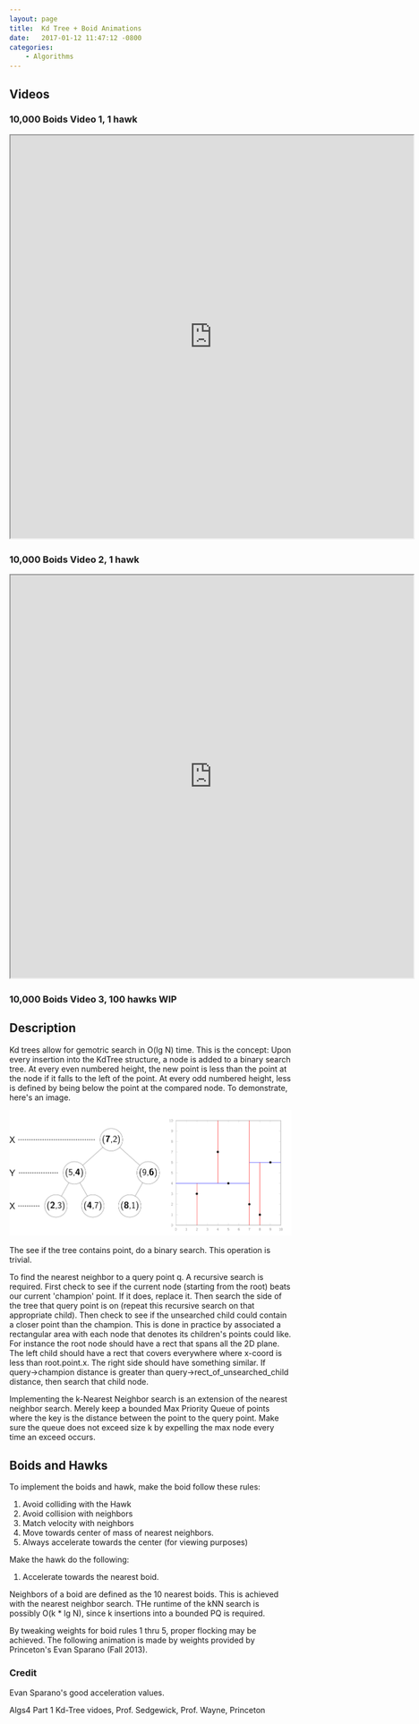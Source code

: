 ```yaml
---
layout: page
title:  Kd Tree + Boid Animations
date:   2017-01-12 11:47:12 -0800
categories:
    - Algorithms
---
```


## Videos

### 10,000 Boids Video 1, 1 hawk
<div class="videoWrapper">
<iframe src="https://drive.google.com/file/d/0B3JVHi3wgViAUUJveGFoVzBsWkU/preview" width="720" height="720"></iframe>
</div>

### 10,000 Boids Video 2, 1 hawk
<div class="videoWrapper">
<iframe src="https://drive.google.com/file/d/0B3JVHi3wgViAb3VxR1ZvSGRlTmM/preview" width="720" height="720"></iframe>
</div>

### 10,000 Boids Video 3, 100 hawks WIP

## Description

Kd trees allow for gemotric search in O(lg N) time. This is the concept: Upon
every insertion into the KdTree structure, a node is added to a binary search
tree. At every even numbered height, the new point is less than the point at the
node if it falls to the left of the point. At every odd numbered height, less is
defined by being below the point at the compared node. To demonstrate, here's an
image.

![Kd Tree Image](/files/kdtree-tree.svg)

The see if the tree contains point, do a binary search. This operation is trivial.

To find the nearest neighbor to a query point q. A recursive search is required.
 First check to see if the current node (starting from the root) beats our
 current 'champion' point. If it does, replace it. Then search the
 side of the tree that query point is on (repeat this recursive search on that
 appropriate child). Then check to see if the unsearched child could
 contain a closer point than the champion. This is done in practice by
 associated a rectangular area with each node that denotes its
 children's points could like. For instance the root node should
 have a rect that spans all the 2D plane. The left child should have a rect
 that covers everywhere where x-coord is less than root.point.x. The right
 side should have something similar. If query->champion distance is greater
  than query->rect_of_unsearched_child distance, then search that child node.

Implementing the k-Nearest Neighbor search is an extension of the nearest
neighbor search. Merely keep a bounded Max Priority Queue of points where the
key is the distance between the point to the query point. Make sure the queue
does not exceed size k by expelling the max node every time an exceed occurs.

## Boids and Hawks

To implement the boids and hawk, make the boid follow these rules:

1. Avoid colliding with the Hawk
2. Avoid collision with neighbors
3. Match velocity with neighbors
4. Move towards center of mass of nearest neighbors.
5. Always accelerate towards the center (for viewing purposes)

Make the hawk do the following:

1. Accelerate towards the nearest boid.

Neighbors of a boid are defined as the 10 nearest boids. This is achieved with
the nearest neighbor search. THe runtime of the kNN search is possibly O(k * lg N),
since k insertions into a bounded PQ is required.

By tweaking weights for boid rules 1 thru 5, proper flocking may be achieved.
The following animation is made by weights provided by Princeton's Evan Sparano
(Fall 2013).

### Credit

Evan Sparano's good acceleration values.

Algs4 Part 1 Kd-Tree vidoes, Prof. Sedgewick, Prof. Wayne, Princeton
